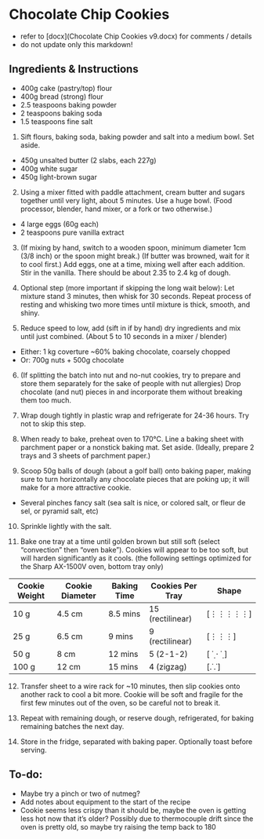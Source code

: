 # Chocolate Chip Cookies

* refer to [docx](Chocolate Chip Cookies v9.docx) for comments / details
* do not update only this markdown!

## Ingredients & Instructions

* 400g cake (pastry/top) flour
* 400g bread (strong) flour
* 2.5 teaspoons baking powder
* 2 teaspoons baking soda
* 1.5 teaspoons fine salt

1. Sift flours, baking soda, baking powder and salt into a medium bowl.
   Set aside.

* 450g unsalted butter (2 slabs, each 227g)
* 400g white sugar
* 450g light-brown sugar

2. Using a mixer fitted with paddle attachment, cream butter and sugars together until very light, about 5 minutes.
   Use a huge bowl. (Food processor, blender, hand mixer, or a fork or two otherwise.)

* 4 large eggs (60g each)
* 2 teaspoons pure vanilla extract

3. (If mixing by hand, switch to a wooden spoon, minimum diameter 1cm (3/8 inch) or the spoon might break.)
   (If butter was browned, wait for it to cool first.)
   Add eggs, one at a time, mixing well after each addition.
   Stir in the vanilla.
   There should be about 2.35 to 2.4 kg of dough.

4. Optional step (more important if skipping the long wait below):
   Let mixture stand 3 minutes, then whisk for 30 seconds.
   Repeat process of resting and whisking two more times until mixture is thick, smooth, and shiny.

5. Reduce speed to low, add (sift in if by hand) dry ingredients and mix until just combined.
   (About 5 to 10 seconds in a mixer / blender)

* Either: 1 kg coverture ~60% baking chocolate, coarsely chopped
* Or: 700g nuts + 500g chocolate

6. (If splitting the batch into nut and no-nut cookies, try to prepare and store them separately for the sake of people
   with nut allergies)
   Drop chocolate (and nut) pieces in and incorporate them without breaking them too much.

7. Wrap dough tightly in plastic wrap and refrigerate for 24-36 hours. Try not to skip this step.

8. When ready to bake, preheat oven to 170°C. Line a baking sheet with parchment paper or a nonstick baking mat. Set
   aside.
   (Ideally, prepare 2 trays and 3 sheets of parchment paper.)

9. Scoop 50g balls of dough (about a golf ball) onto baking paper, making sure to turn horizontally any chocolate pieces
   that are poking up; it will make for a more attractive cookie.

* Several pinches fancy salt (sea salt is nice, or colored salt, or fleur de sel, or pyramid salt, etc)

10. Sprinkle lightly with the salt.

11. Bake one tray at a time until golden brown but still soft (select “convection” then “oven bake”).
    Cookies will appear to be too soft, but will harden significantly as it cools.
    (the following settings optimized for the Sharp AX-1500V oven, bottom tray only)

| Cookie Weight | Cookie Diameter | Baking Time | Cookies Per Tray | Shape        |
|---------------|-----------------|-------------|------------------|--------------|
| 10 g          | 4.5 cm          | 8.5 mins    | 15 (rectilinear) | [⋮⋮⋮⋮⋮]  |        
| 25 g          | 6.5 cm          | 9 mins      | 9 (rectilinear)  | [⋮⋮⋮]     |       
| 50 g          | 8 cm            | 12 mins     | 5 (2-1-2)        | [ ˙̣ ⋅ ˙̣ ]    | 
| 100 g         | 12 cm           | 15 mins     | 4 (zigzag)       | [.˙.˙]       |  

12. Transfer sheet to a wire rack for ~10 minutes, then slip cookies onto another rack to cool a bit more.
    Cookie will be soft and fragile for the first few minutes out of the oven, so be careful not to break it.

13. Repeat with remaining dough, or reserve dough, refrigerated, for baking remaining batches the next day.

14. Store in the fridge, separated with baking paper.
    Optionally toast before serving.

## To-do:

* Maybe try a pinch or two of nutmeg?
* Add notes about equipment to the start of the recipe
* Cookie seems less crispy than it should be, maybe the oven is getting less hot now that it’s older?
  Possibly due to thermocouple drift since the oven is pretty old, so maybe try raising the temp back to 180
